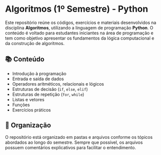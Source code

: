 # Algoritmos (1º Semestre) - Python

Este repositório reúne os códigos, exercícios e materiais desenvolvidos na disciplina **Algoritmos**, utilizando a linguagem de programação **Python**. O conteúdo é voltado para estudantes iniciantes na área de programação e tem como objetivo apresentar os fundamentos da lógica computacional e da construção de algoritmos.

## 📚 Conteúdo

- Introdução à programação
- Entrada e saída de dados
- Operadores aritméticos, relacionais e lógicos
- Estruturas de decisão (`if`, `else`, `elif`)
- Estruturas de repetição (`for`, `while`)
- Listas e vetores
- Funções
- Exercícios práticos

## 📂 Organização

O repositório está organizado em pastas e arquivos conforme os tópicos abordados ao longo do semestre. Sempre que possível, os arquivos possuem comentários explicativos para facilitar o entendimento.
